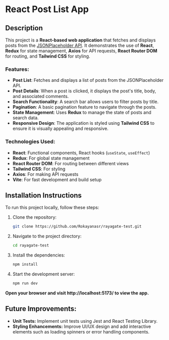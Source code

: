 # React Post List App

## Description

This project is a **React-based web application** that fetches and displays posts from the [JSONPlaceholder API](https://jsonplaceholder.typicode.com/). It demonstrates the use of **React**, **Redux** for state management, **Axios** for API requests, **React Router DOM** for routing, and **Tailwind CSS** for styling.

### Features:
- **Post List**: Fetches and displays a list of posts from the JSONPlaceholder API.
- **Post Details**: When a post is clicked, it displays the post's title, body, and associated comments.
- **Search Functionality**: A search bar allows users to filter posts by title.
- **Pagination**: A basic pagination feature to navigate through the posts.
- **State Management**: Uses **Redux** to manage the state of posts and search data.
- **Responsive Design**: The application is styled using **Tailwind CSS** to ensure it is visually appealing and responsive.

### Technologies Used:
- **React**: Functional components, React hooks (`useState`, `useEffect`)
- **Redux**: For global state management
- **React Router DOM**: For routing between different views
- **Tailwind CSS**: For styling
- **Axios**: For making API requests
- **Vite**: For fast development and build setup

## Installation Instructions

To run this project locally, follow these steps:

1. Clone the repository:
   ```bash
   git clone https://github.com/Rokayanasr/rayagate-test.git
   
2. Navigate to the project directory:

   ```bash
   cd rayagate-test

3. Install the dependencies:
   ```bash
   npm install

4. Start the development server:
   ```bash
   npm run dev
   
**Open your browser and visit http://localhost:5173/ to view the app.**

## Future Improvements:
- **Unit Tests:** Implement unit tests using Jest and React Testing Library.
- **Styling Enhancements:** Improve UI/UX design and add interactive elements such as loading spinners or error handling components.


